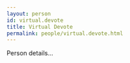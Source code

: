 ```yaml
---
layout: person
id: virtual.devote
title: Virtual Devote
permalink: people/virtual.devote.html
---
```


Person details...
